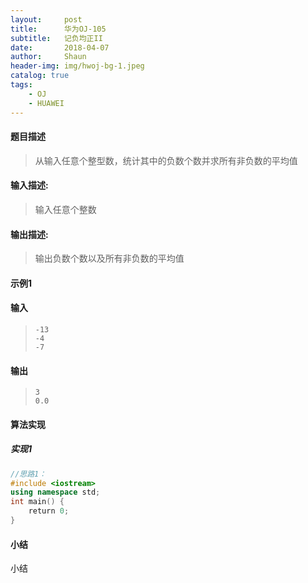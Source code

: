 ```yaml
---
layout:     post
title:      华为OJ-105
subtitle:   记负均正II
date:       2018-04-07
author:     Shaun
header-img: img/hwoj-bg-1.jpeg
catalog: true
tags:
    - OJ
    - HUAWEI
---
```



#### 题目描述

> 从输入任意个整型数，统计其中的负数个数并求所有非负数的平均值

#### 输入描述:

> 输入任意个整数

#### 输出描述:

> 输出负数个数以及所有非负数的平均值

#### 示例1

#### 输入

> ```
> -13
> -4
> -7
> ```

#### 输出

> ```
> 3
> 0.0
> ```



#### 算法实现



##### 实现1

```C++
//思路1：
#include <iostream>
using namespace std;
int main() {
    return 0;
}
```




#### 小结

小结






